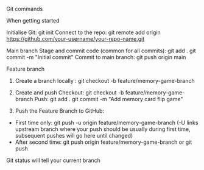Git commands

When getting started 

Initialise Git: git init
Connect to the repo: git remote add origin https://github.com/your-username/your-repo-name.git

Main branch 
Stage and commit code (common for all commits): 
git add .
git commit -m "Initial commit"
Commit to main branch: git push origin main

Feature branch 
1. Create a branch locally : git checkout -b feature/memory-game-branch

2. Create and push
	Checkout: git checkout -b feature/memory-game-branch
	Push: 
	git add .
	git commit -m "Add memory card flip game"

3. Push the Feature Branch to GitHub:
- First time only: git push -u origin feature/memory-game-branch (-U links upstream branch where your push should be usually during first time, subsequent pushes will go here until changed)
- After second time: git push origin feature/memory-game-branch or git push

Git status will tell your current branch
